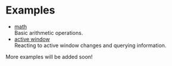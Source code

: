 # Examples

- [math](math.m2)  
  Basic arithmetic operations.
- [active window](active-window.m2)  
  Reacting to active window changes and querying information.

More examples will be added soon!
